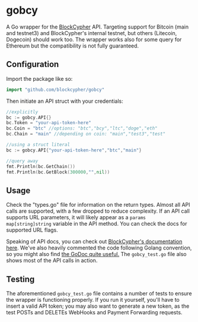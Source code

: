 # gobcy

A Go wrapper for the [BlockCypher](http://www.blockcypher.com/) API. Targeting support for Bitcoin (main and testnet3) and BlockCypher's internal testnet, but others (Litecoin, Dogecoin) should work too. The wrapper works also for some query for Ethereum but the compatibility is not fully guaranteed.

## Configuration

Import the package like so:

```go
import "github.com/blockcypher/gobcy"
```

Then initiate an API struct with your credentials:

```go
//explicitly
bc := gobcy.API{}
bc.Token = "your-api-token-here"
bc.Coin = "btc" //options: "btc","bcy","ltc","doge","eth"
bc.Chain = "main" //depending on coin: "main","test3","test"

//using a struct literal
bc := gobcy.API{"your-api-token-here","btc","main"}

//query away
fmt.Println(bc.GetChain())
fmt.Println(bc.GetBlock(300000,"",nil))
```

## Usage

Check the "types.go" file for information on the return types. Almost all API calls are supported, with a few dropped to reduce complexity. If an API call supports URL parameters, it will likely appear as a `params map[string]string` variable in the API method. You can check the docs for supported URL flags.

Speaking of API docs, you can check out [BlockCypher's documentation here](http://dev.blockcypher.com/). We've also heavily commented the code following Golang convention, so you might also find [the GoDoc quite useful.](http://godoc.org/github.com/blockcypher/gobcy) The `gobcy_test.go` file also shows most of the API calls in action.

## Testing

The aforementioned `gobcy_test.go` file contains a number of tests to ensure the wrapper is functioning properly. If you run it yourself, you'll have to insert a valid API token; you may also want to generate a new token, as the test POSTs and DELETEs WebHooks and Payment Forwarding requests.
